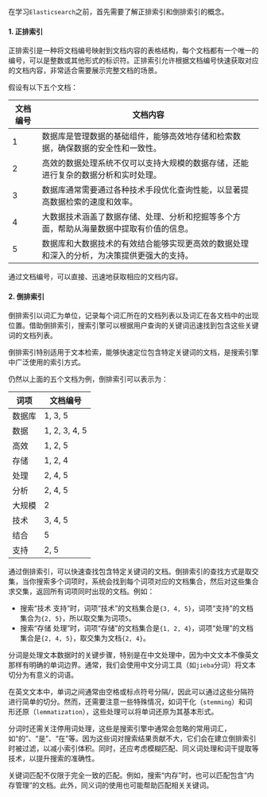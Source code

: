 在学习`Elasticsearch`之前，首先需要了解正排索引和倒排索引的概念。

#### 1. 正排索引

正排索引是一种将文档编号映射到文档内容的表格结构，每个文档都有一个唯一的编号，可以是整数或其他形式的标识符。正排索引允许根据文档编号快速获取对应的文档内容，非常适合需要展示完整文档的场景。

假设有以下五个文档：


| 文档编号 | 文档内容                                                     |
| -------- | ------------------------------------------------------------ |
| 1        | 数据库是管理数据的基础组件，能够高效地存储和检索数据，确保数据的安全性和一致性。 |
| 2        | 高效的数据处理系统不仅可以支持大规模的数据存储，还能进行复杂的数据分析和实时处理。 |
| 3        | 数据库通常需要通过各种技术手段优化查询性能，以显著提高数据检索的速度和效率。 |
| 4        | 大数据技术涵盖了数据存储、处理、分析和挖掘等多个方面，帮助从海量数据中提取有价值的信息。 |
| 5        | 数据库和大数据技术的有效结合能够实现更高效的数据处理和深入的分析，为决策提供更强大的支持。 |


通过文档编号，可以直接、迅速地获取相应的文档内容。

#### 2. 倒排索引

倒排索引以词汇为单位，记录每个词汇所在的文档列表以及词汇在各文档中的出现位置。借助倒排索引，搜索引擎可以根据用户查询的关键词迅速找到包含这些关键词的文档列表。

倒排索引特别适用于文本检索，能够快速定位包含特定关键词的文档，是搜索引擎中广泛使用的索引方式。

仍然以上面的五个文档为例，倒排索引可以表示为：

| 词项   | 文档编号      |
| ------ | ------------- |
| 数据库 | 1, 3, 5       |
| 数据   | 1, 2, 3, 4, 5 |
| 高效   | 1, 2, 5       |
| 存储   | 1, 2, 4       |
| 处理   | 2, 4, 5       |
| 分析   | 2, 4, 5       |
| 大规模 | 2             |
| 技术   | 3, 4, 5       |
| 结合   | 5             |
| 支持   | 2, 5          |

通过倒排索引，可以快速查找包含特定关键词的文档。倒排索引的查找方式是取交集，当你搜索多个词项时，系统会找到每个词项对应的文档集合，然后对这些集合求交集，返回所有词项同时出现的文档。例如：

- 搜索“技术 支持”时，词项“技术”的文档集合是`{3, 4, 5}`，词项“支持”的文档集合为`{2, 5}`，所以取交集为词项`5`。
- 搜索“存储 处理”时，词项“存储”的文档集合是`{1, 2, 4}`，词项“处理”的文档集合是`{2, 4, 5}`，取交集为文档`{2, 4}`。

分词是处理文本数据时的关键步骤，特别是在中文处理中，因为中文文本不像英文那样有明确的单词边界。通常，我们会使用中文分词工具（如`jieba`分词）将文本切分为有意义的词语。

在英文文本中，单词之间通常由空格或标点符号分隔/，因此可以通过这些分隔符进行简单的切分。然而，还需要注意一些特殊情况，如词干化（`stemming`）和词形还原（`lemmatization`），这些处理可以将单词还原为其基本形式。

分词时还需关注停用词处理，这些是搜索引擎中通常会忽略的常用词汇，如“的”、“是”、“在”等。因为这些词对搜索结果贡献不大，它们会在建立倒排索引时被过滤，以减小索引体积。同时，还应考虑模糊匹配、同义词处理和词干提取等技术，以提升搜索的准确性。

关键词匹配不仅限于完全一致的匹配。例如，搜索“内存”时，也可以匹配包含“内存管理”的文档。此外，同义词的使用也可能帮助匹配相关关键词。